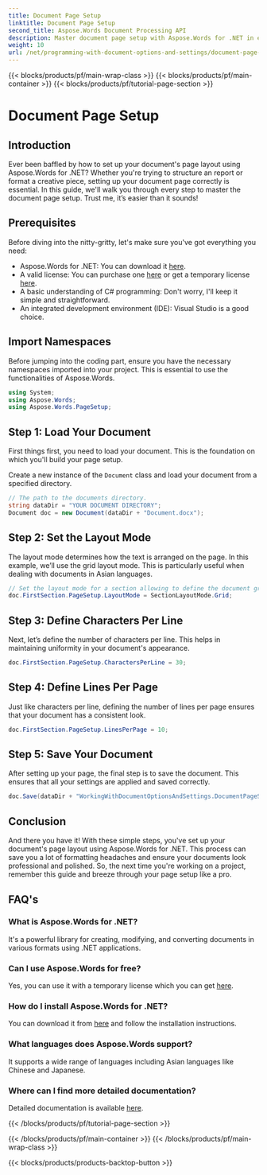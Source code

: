 ```yaml
---
title: Document Page Setup
linktitle: Document Page Setup
second_title: Aspose.Words Document Processing API
description: Master document page setup with Aspose.Words for .NET in easy steps. Learn to load, set layout, define characters per line, lines per page, and save your document.
weight: 10
url: /net/programming-with-document-options-and-settings/document-page-setup/
---
```


{{< blocks/products/pf/main-wrap-class >}}
{{< blocks/products/pf/main-container >}}
{{< blocks/products/pf/tutorial-page-section >}}

# Document Page Setup

## Introduction

Ever been baffled by how to set up your document's page layout using Aspose.Words for .NET? Whether you're trying to structure an report or format a creative piece, setting up your document page correctly is essential. In this guide, we'll walk you through every step to master the document page setup. Trust me, it’s easier than it sounds!

## Prerequisites

Before diving into the nitty-gritty, let's make sure you've got everything you need:

- Aspose.Words for .NET: You can download it [here](https://releases.aspose.com/words/net/).
- A valid license: You can purchase one [here](https://purchase.aspose.com/buy) or get a temporary license [here](https://purchase.aspose.com/temporary-license/).
- A basic understanding of C# programming: Don't worry, I'll keep it simple and straightforward.
- An integrated development environment (IDE): Visual Studio is a good choice.

## Import Namespaces

Before jumping into the coding part, ensure you have the necessary namespaces imported into your project. This is essential to use the functionalities of Aspose.Words.

```csharp
using System;
using Aspose.Words;
using Aspose.Words.PageSetup;
```

## Step 1: Load Your Document

First things first, you need to load your document. This is the foundation on which you'll build your page setup.

Create a new instance of the `Document` class and load your document from a specified directory.

```csharp
// The path to the documents directory.
string dataDir = "YOUR DOCUMENT DIRECTORY";
Document doc = new Document(dataDir + "Document.docx");
```

## Step 2: Set the Layout Mode

The layout mode determines how the text is arranged on the page. In this example, we’ll use the grid layout mode. This is particularly useful when dealing with documents in Asian languages.

```csharp
// Set the layout mode for a section allowing to define the document grid behavior.
doc.FirstSection.PageSetup.LayoutMode = SectionLayoutMode.Grid;
```

## Step 3: Define Characters Per Line

Next, let’s define the number of characters per line. This helps in maintaining uniformity in your document's appearance.

```csharp
doc.FirstSection.PageSetup.CharactersPerLine = 30;
```

## Step 4: Define Lines Per Page

Just like characters per line, defining the number of lines per page ensures that your document has a consistent look.

```csharp
doc.FirstSection.PageSetup.LinesPerPage = 10;
```

## Step 5: Save Your Document

After setting up your page, the final step is to save the document. This ensures that all your settings are applied and saved correctly.

```csharp
doc.Save(dataDir + "WorkingWithDocumentOptionsAndSettings.DocumentPageSetup.docx");
```

## Conclusion

And there you have it! With these simple steps, you've set up your document's page layout using Aspose.Words for .NET. This process can save you a lot of formatting headaches and ensure your documents look professional and polished. So, the next time you're working on a project, remember this guide and breeze through your page setup like a pro.

## FAQ's

### What is Aspose.Words for .NET?
It's a powerful library for creating, modifying, and converting documents in various formats using .NET applications.

### Can I use Aspose.Words for free?
Yes, you can use it with a temporary license which you can get [here](https://purchase.aspose.com/temporary-license/).

### How do I install Aspose.Words for .NET?
You can download it from [here](https://releases.aspose.com/words/net/) and follow the installation instructions.

### What languages does Aspose.Words support?
It supports a wide range of languages including Asian languages like Chinese and Japanese.

### Where can I find more detailed documentation?
Detailed documentation is available [here](https://reference.aspose.com/words/net/).

{{< /blocks/products/pf/tutorial-page-section >}}

{{< /blocks/products/pf/main-container >}}
{{< /blocks/products/pf/main-wrap-class >}}

{{< blocks/products/products-backtop-button >}}
